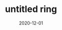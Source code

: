 ---
layout: post
title: "untitled ring"
date: 2020-12-01
categories: [jewelry, metal]
medium: "brass, silver solder, found metal bushings"
image: /assets/images/roller-ring/ring2.jpg
images: 'images/roller-ring'
permalink: /ring2/
---